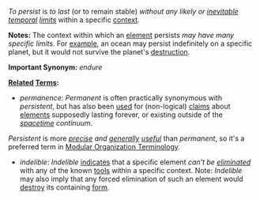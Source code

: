 *To persist* is *to last* (or to remain stable) *without any likely or [inevitable](https://github.com/gcassel/Modular-Organization-Terminology/blob/master/terms/require.md) [temporal](https://github.com/gcassel/Modular-Organization-Terminology/blob/master/terms/time.md) [limits](https://github.com/gcassel/Modular-Organization-Terminology/blob/master/terms/limit.md)* within a specific [context](https://github.com/gcassel/Modular-Organization-Terminology/blob/master/terms/context.md).

**Notes:** The context within which an [element](https://github.com/gcassel/Modular-Organization-Terminology/blob/master/terms/element.md) persists *may have many specific limits*.  For [example](https://github.com/gcassel/Modular-Organization-Terminology/blob/master/terms/example.md), an ocean may persist indefinitely on a specific planet, but it would not survive the planet's [destruction](https://github.com/gcassel/Modular-Organization-Terminology/blob/master/terms/destroy.md).

**Important Synonym:** *endure*

**[Related](https://github.com/gcassel/Modular-Organization-Terminology/blob/master/terms/https://github.com/gcassel/Modular-Organization-Terminology/blob/master/terms/relationship.md) [Terms](https://github.com/gcassel/Modular-Organization-Terminology/blob/master/terms/term.md):** 

* *permanence*:  *Permanent* is often practically synonymous with *persistent*, but has also been [used](https://github.com/gcassel/Modular-Organization-Terminology/blob/master/terms/use.md) for (non-logical) [claims](https://github.com/gcassel/Modular-Organization-Terminology/blob/master/terms/claim.md) about [elements](https://github.com/gcassel/Modular-Organization-Terminology/blob/master/terms/element.md) supposedly lasting forever, or existing outside of the *[spacetime](https://github.com/gcassel/Modular-Organization-Terminology/blob/master/terms/spacetime.md) continuum*.    

*Persistent* is more *[precise](https://github.com/gcassel/Modular-Organization-Terminology/blob/master/terms/specialize.md) and [generally](https://github.com/gcassel/Modular-Organization-Terminology/blob/master/terms/generic.md) [useful](https://github.com/gcassel/Modular-Organization-Terminology/blob/master/terms/use.md)* than *permanent*, so it's a preferred term in [Modular Organization Terminology](https://github.com/gcassel/Modular-Organization-Terminology/).

* *indelible*:  *Indelible* [indicates](https://github.com/gcassel/Modular-Organization-Terminology/blob/master/terms/indicate.md) that a specific element *can't be [eliminated](https://github.com/gcassel/Modular-Organization-Terminology/blob/master/terms/eliminate.md)* with any of the known [tools](https://github.com/gcassel/Modular-Organization-Terminology/blob/master/terms/tools.md) within a specific context.  Note:  *Indelible* may also imply that any forced elimination of such an element would [destroy](https://github.com/gcassel/Modular-Organization-Terminology/blob/master/terms/destroy.md) its containing [form](https://github.com/gcassel/Modular-Organization-Terminology/blob/master/terms/form.md).
